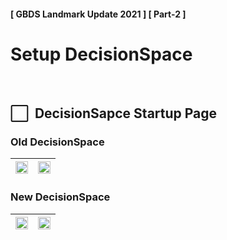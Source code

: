 #### [ GBDS Landmark Update 2021 ] [ Part-2 ]

# Setup DecisionSpace

<!-- [link-same-directory](./F2.md#section) -->
<!-- [link-1-directory-up](../F2.md#section) -->
<!--
## Register for a Landmark Account

If you want to use access the DecisionSpace the new Learning tools

<https://identity.halliburton.com/CustomSelfReg/register.jsp?xHalTemp=ienergy>


<img src="../img/get-started/account-1-register.png" width="100%" />
<img src="../img/get-started/account-2-login.png" width="100%" />
<img src="../img/get-started/account-3-profile.png" width="100%" />
<img src="../img/get-started/account-4-learning.png" width="100%" />
<img src="../img/get-started/account-5-learning-library.png" width="100%" />

-->

<br>

## &#x2B1C;&#x00A0; DecisionSapce Startup Page

### Old DecisionSpace

| <img src="../img/get-started/ep2-startup-page-1.png" width="100%"/> | <img src="../img/get-started/ep2-startup-page-2.png" width="100%"/> |
|---------------------------------------------------------------------|---------------------------------------------------------------------|

### New DecisionSpace

| <img src="../img/get-started/ep2-startup-page-1.png" width="100%"/> | <img src="../img/get-started/ep2-startup-page-2.png" width="100%"/> |
|---------------------------------------------------------------------|---------------------------------------------------------------------|

